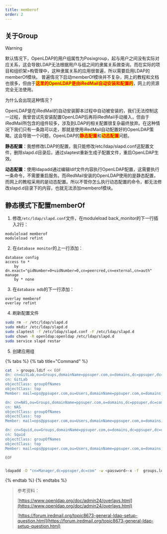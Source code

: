 ```yaml
---
title: memberof
order: 2
---
```

## 关于Group
> [!warning]
>默认情况下，OpenLDAP的用户组属性为Posixgroup，起与用户之间没有实际对应关系，这会导致LDAP无法根据用户与组之间的隶属关系做查询。而在实际的项目和组织架>构管理中，这种隶属关系的应用很普遍，所以需要启用LDAP的memberOf模块。
>普遍情况下启动memberOf模块并不复杂，网上的教程和文档也很多，但由于<mark style="color:red;">**这里的OpenLDAP是由iRedMail自动安装和配置的**</mark>，网上的资源完全无法使用。

为什么会出现这种情况？

OpenLDAP是在iRedMail的自动安装脚本过程中自动被安装的，我们无法控制这一过程，我曾尝试先安装配置OpenLDAP后再将iRedMail手动接入，但由于iRedMail所包含的组件较多，涉及到LDAP的相关配置很复杂最终放弃。在这种情况下我们只有一条路可以走，那就是使用iRedMail自动配置好的OpenLDAP策略，这会导致一个问题，OpenLDAP的<mark style="color:red;">**静态配置**</mark>和<mark style="color:red;">**动态配置**</mark>问题。

**静态配置**：我想修改LDAP的配置，我只能修改/etc/ldap/slapd.conf这配置文件，删除slapd.d目录后，通过slaptest重新生成子配置文件，重启OpenLDAP生效。

**动态配置**：使用ldapadd通过编辑ldif文件内容执行OpenLDAP配置，这需要执行一条命令，不需要重启服务。而iRedMail安装的OpenLDAP使用的是静态配置，而网上的教程采用的是动态配置。所以不管你怎么执行动态配置的命令，都无法修改slapd.d目录下的内容，也就无法添加memberof模块。

## 静态模式下配置memberOf

1. 修改`/etc/ldap/slapd.conf`文件，在moduleload back\_monitor的下一行插入2行：

```
moduleload memberof
moduleload refint
```

2. 在`database monitor`的上一行添加：

```
database config
access to *
    by dn.exact="gidNumber=0+uidNumber=0,cn=peercred,cn=external,cn=auth" manage
    by * none
```

3. 在`database mdb`的下一行添加：

```
overlay memberof
overlay refint
```

4. 刷新配置文件

```bash
sudo rm -r /etc/ldap/slapd.d
sudo mkdir /etc/ldap/slapd.d
sudo slaptest -f /etc/ldap/slapd.conf -F /etc/ldap/slapd.d
sudo chown -R openldap:openldap /etc/ldap/slapd.d
sudo service slapd restar
```

5. 创建应用组

{% tabs %}
{% tab title="Command" %}
```bash
cat  > groups.ldif << EOF
dn: cn=GitLab,ou=Groups,domainName=ppsuper.com,o=domains,dc=ppsuper,dc=com
cn: GitLab
objectClass: groupOfNames
objectClass: top
Member: mail=ops@ppsuper.com,ou=Users,domainName=ppsuper.com,o=domains,dc=ppsuper,dc=com

dn: cn=NAS,ou=Groups,domainName=ppsuper.com,o=domains,dc=ppsuper,dc=com
cn: NAS
objectClass: groupOfNames
objectClass: top
Member: mail=ops@ppsuper.com,ou=Users,domainName=ppsuper.com,o=domains,dc=ppsuper,dc=com

dn: cn=Squid,ou=Groups,domainName=ppsuper.com,o=domains,dc=ppsuper,dc=com
cn: Squid
objectClass: groupOfNames
objectClass: top
Member: mail=ops@ppsuper.com,ou=Users,domainName=ppsuper.com,o=domains,dc=ppsuper,dc=com

EOF


ldapadd -D "cn=Manager,dc=ppsuper,dc=com" -w <password>-x -f  groups.ldif
```
{% endtab %}
{% endtabs %}

> 参考资料：
>
> [https://www.openldap.org/doc/admin24/overlays.html](https://www.openldap.org/doc/admin24/overlays.html)
>
> [https://forum.iredmail.org/topic8673-general-ldap-setup-question.html](https://forum.iredmail.org/topic8673-general-ldap-setup-question.html)
